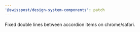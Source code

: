 ```yaml
---
'@swisspost/design-system-components': patch
---
```


Fixed double lines between accordion items on chrome/safari.
